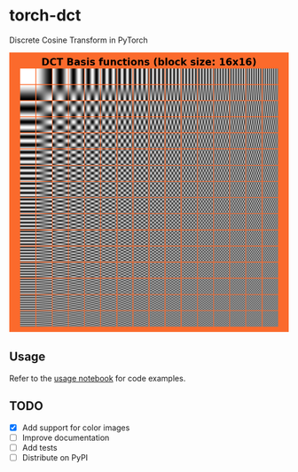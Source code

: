 # torch-dct

Discrete Cosine Transform in PyTorch

![DCT Basis Functions](./assets/figures/dct_basis_functions_block_size_16.png)


## Usage

Refer to the [usage notebook](./usage.ipynb) for code examples.


## TODO

- [x] Add support for color images
- [ ] Improve documentation
- [ ] Add tests
- [ ] Distribute on PyPI